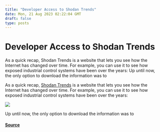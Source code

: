 ```yaml
---
title: "Developer Access to Shodan Trends"
date: Mon, 21 Aug 2023 02:22:04 GMT
draft: false
type: posts
---
```

# Developer Access to Shodan Trends





As a quick recap, Shodan Trends is a website that lets you see how the Internet has changed over time. For example, you can use it to see how exposed industrial control systems have been over the years: Up until now, the only option to download the information was to

As a quick recap, [Shodan Trends](https://trends.shodan.io) is a website that lets you see how the Internet has changed over time. For example, you can use it to see how exposed industrial control systems have been over the years:

![](https://blog.shodan.io/content/images/2023/08/trends-ics.png)

Up until now, the only option to download the information was to

#### [Source](https://blog.shodan.io/developer-access-to-shodan-trends/)

